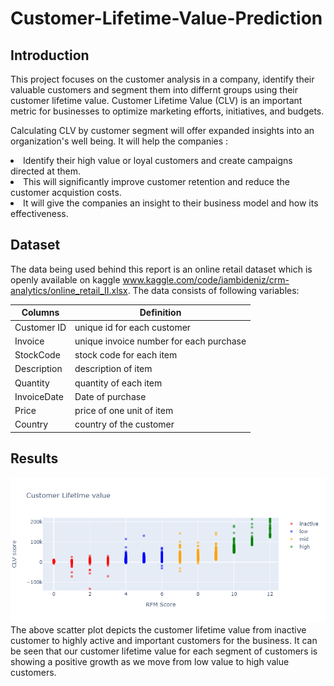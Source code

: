 # Customer-Lifetime-Value-Prediction

## Introduction
This project focuses on the customer analysis in a company, identify their valuable customers and segment them into differnt groups using their customer lifetime value. Customer Lifetime Value (CLV) is an important metric for businesses to optimize marketing efforts, initiatives, and budgets.

Calculating CLV by customer segment will offer expanded insights into an organization's well being. It will help the companies :

<li>Identify their high value or loyal customers and create campaigns directed at them.
<li>This will significantly improve customer retention and reduce the customer acquistion costs.
<li>It will give the companies an insight to their business model and how its effectiveness.</li>

## Dataset
The data being used behind this report is an online retail dataset which is openly available on kaggle www.kaggle.com/code/iambideniz/crm-analytics/online_retail_II.xlsx. The data consists of following variables:

|Columns|Definition|
|----------|----------|
|Customer ID|unique id for each customer|
|Invoice|unique invoice number for each purchase|
|StockCode|stock code for each item|
|Description|description of item|
|Quantity|quantity of each item|
|InvoiceDate|Date of purchase|
|Price|price of one unit of item|
|Country|country of the customer|

## Results
![alt text](https://github.com/Ankur7-7/Customer-Lifetime-Value-Prediction/blob/main/plots/9%20RFM%20-%20CLV%20score.png)
</br>
The above scatter plot depicts the customer lifetime value from inactive customer to highly active and important customers for the business. It can be seen that our customer lifetime value for each segment of customers is showing a positive growth as we move from low value to high value customers.
